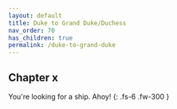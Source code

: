 ```yaml
---
layout: default
title: Duke to Grand Duke/Duchess
nav_order: 70
has_children: true
permalink: /duke-to-grand-duke
---
```


## Chapter x

You're looking for a ship. Ahoy!
{: .fs-6 .fw-300 }
